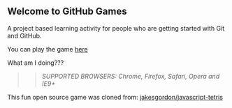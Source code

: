 ## Welcome to GitHub Games

A project based learning activity for people who are getting started with Git and GitHub.

You can play the game [here](https://githubschool.github.io/github-games/)

What am I doing???

>> _*SUPPORTED BROWSERS*: Chrome, Firefox, Safari, Opera and IE9+_

This fun open source game was cloned from: [jakesgordon/javascript-tetris](https://github.com/jakesgordon/javascript-tetris)
